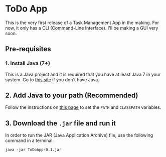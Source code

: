 # ToDo App

This is the very first release of a Task Management App in the making. For now, it only has a CLI (Command-Line Interface). I'll be making a GUI very soon.

## Pre-requisites

### 1. Install Java (7+)

This is a Java project and it is required that you have at least Java 7 in your system.
Go to [this site](https://java.com/en/download/) if you don't have Java.

## 2. Add Java to your path (Recommended)

Follow the instructions on [this page](https://docs.oracle.com/javase/tutorial/essential/environment/paths.html) to set the `PATH` and `CLASSPATH` variables.

## 3. Download the `.jar` file and run it

In order to run the JAR (Java Application Archive) file, use the following command in a terminal:

```
java -jar ToDoApp-0.1.jar
```
